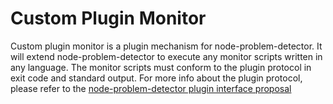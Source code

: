 # Custom Plugin Monitor

Custom plugin monitor is a plugin mechanism for node-problem-detector. It will 
extend node-problem-detector to execute any monitor scripts written in any language. 
The monitor scripts must conform to the plugin protocol in exit code and standard 
output. For more info about the plugin protocol, please refer to the
[node-problem-detector plugin interface proposal](https://docs.google.com/document/d/1jK_5YloSYtboj-DtfjmYKxfNnUxCAvohLnsH5aGCAYQ/edit#)